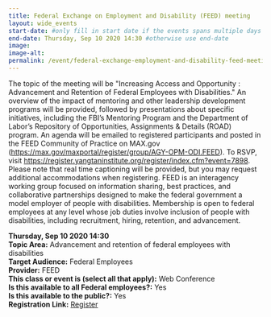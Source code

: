 ```yaml
---
title: Federal Exchange on Employment and Disability (FEED) meeting
layout: wide_events
start-date: #only fill in start date if the events spans multiple days
end-date: Thursday, Sep 10 2020 14:30 #otherwise use end-date
image:
image-alt: 
permalink: /event/federal-exchange-employment-and-disability-feed-meeting/
---
```


The topic of the meeting will be "Increasing Access and Opportunity : Advancement and Retention of Federal Employees with Disabilities." An overview of the impact of mentoring and other leadership development programs will be provided, followed by presentations about specific initiatives, including the FBI’s Mentoring Program and the Department of Labor’s Repository of Opportunities, Assignments & Details (ROAD) program. An agenda will be emailed to registered participants and posted in the FEED Community of Practice on MAX.gov (https://max.gov/maxportal/register/group/AGY-OPM-ODI.FEED). To RSVP, visit <span style="overflow-wrap: break-word; word-wrap: break-word;">https://register.yangtaninstitute.org/register/index.cfm?event=7898</span>. Please note that real time captioning will be provided, but you may request additional accommodations when registering. FEED is an interagency working group focused on information sharing, best practices, and collaborative partnerships designed to make the federal government a model employer of people with disabilities. Membership is open to federal employees at any level whose job duties involve inclusion of people with disabilities, including recruitment, hiring, retention, and advancement.

**Thursday, Sep 10 2020 14:30**     
**Topic Area:** Advancement and retention of federal employees with disabilities  
**Target Audience:** Federal Employees  
**Provider:** FEED    
**This class or event is (select all that apply):** Web Conference  
**Is this available to all Federal employees?:** Yes  
**Is this available to the public?:** Yes  
**Registration Link:** <a href="https://register.yangtaninstitute.org/register/index.cfm?event=7898" aria-label="Event Registration Link (opens in a new window)" target="_blank">Register</a>
